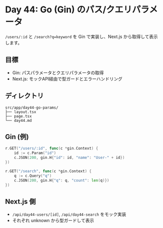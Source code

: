 # Day 44: Go (Gin) のパス/クエリパラメータ

`/users/:id` と `/search?q=keyword` を Gin で実装し、Next.js から取得して表示します。

## 目標
- Gin: パスパラメータとクエリパラメータの取得
- Next.js: モックAPI経由で型ガードとエラーハンドリング

## ディレクトリ
```
src/app/day44-go-params/
├── layout.tsx
├── page.tsx
└── day44.md
```

## Gin (例)
```go
r.GET("/users/:id", func(c *gin.Context) {
    id := c.Param("id")
    c.JSON(200, gin.H{"id": id, "name": "User-" + id})
})

r.GET("/search", func(c *gin.Context) {
    q := c.Query("q")
    c.JSON(200, gin.H{"q": q, "count": len(q)})
})
```

## Next.js 側
- `/api/day44-users/[id]`, `/api/day44-search` をモック実装
- それぞれ unknown から型ガードして表示


